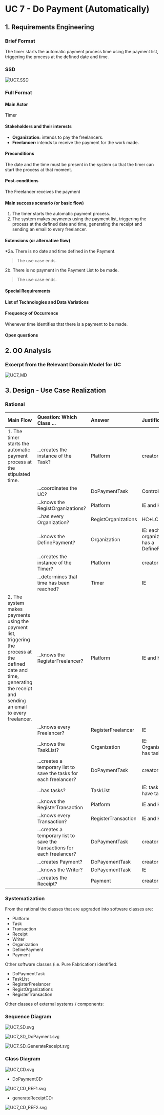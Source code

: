 # UC 7 - Do Payment (Automatically)

## 1. Requirements Engineering

### Brief Format

The timer starts the automatic payment process time using the payment list, triggering the process at the defined date and time.

### SSD

![UC7_SSD](UC7_SSD.svg)

### Full Format

#### Main Actor

Timer

#### Stakeholders and their interests

* **Organization:** intends to pay the freelancers.
* **Freelancer:** intends to receive the payment for the work made.

#### Preconditions

The date and the time must be present in the system so that the timer can start the process at that moment.

#### Post-conditions

The Freelancer receives the payment

#### Main success scenario (or basic flow)

1. The timer starts the automatic payment process.
2. The system makes payments using the payment list, triggering the process at the defined date and time, generating the receipt and sending an email to every freelancer.

#### Extensions (or alternative flow)


*2a. There is no date and time defined in the Payment.
> The use case ends.

2b. There is no payment in the Payment List to be made.
> The use case ends.

#### Special Requirements

#### List of Technologies and Data Variations

#### Frequency of Occurrence

Whenever time identifies that there is a payment to be made.

#### Open questions


## 2. OO Analysis

### Excerpt from the Relevant Domain Model for UC

![UC7_MD](UC7_MD.svg)

## 3. Design - Use Case Realization

### Rational

| Main Flow | Question: Which Class ... | Answer  | Justification  |
|:--------------  |:---------------------- |:----------|:---------------------------- |
| 1. The timer starts the automatic payment process at the stipulated time.      | ...creates the instance of the Task?  | Platform | creator |
|       | ...coordinates the UC? | DoPaymentTask | Controller |
|       | ...knows the RegistOrganizations? | Platform | IE and HC+LC |
|       | ...has every Organization? | RegistOrganizations | HC+LC |
|       | ...knows the DefinePayment? | Organization | IE: each organization has a DefinePayment |
|       | ...creates the instance of the Timer? | Platform | creator | 
|       | ...determines that time has been reached? | Timer | IE |
| 2. The system makes payments using the payment list, triggering the process at the defined date and time, generating the receipt and sending an email to every freelancer. | ...knows the RegisterFreelancer? | Platform | IE and HC+LC |
|       | ...knows every Freelancer? | RegisterFreelancer | IE |
|       | ...knows the TaskList? | Organization | IE: Organization has tasks | 
|       | ...creates a temporary list to save the tasks for each freelancer? | DoPaymentTask | creator |
|       | ...has tasks? | TaskList | IE: task lists have tasks | 
|       | ...knows the RegisterTransaction | Platform | IE and HC+LC |
|       | ...knows every Transaction? | RegisterTransaction | IE and HC+LC |
|       | ...creates a temporary list to save the transactions for each freelancer? | DoPaymentTask | creator |
|       | ...creates Payment? | DoPayementTask | creator |
|       | ...knows the Writer? | DoPayementTask | IE |
|       | ...creates the Receipt? | Payment | creator |   


### Systematization ##

 From the rational the classes that are upgraded into software classes are:

 * Platform
 * Task
 * Transaction
 * Receipt
 * Writer
 * Organization
 * DefinePayment
 * Payment

 Other software classes (i.e. Pure Fabrication) identified:

 * DoPaymentTask 
 * TaskList
 * RegisterFreelancer
 * RegistOrganizations
 * RegisterTransaction
 
 Other classes of external systems / components:
 

###	Sequence Diagram

![UC7_SD.svg](UC7_SD.svg)

![UC7_SD_DoPayment.svg](UC7_SD_DoPayment.svg)

![UC7_SD_GenerateReceipt.svg](UC7_SD_GenerateReceipt.svg)

###	Class Diagram

![UC7_CD.svg](UC7_CD.svg)

* DoPaymentCD:

![UC7_CD_REF1.svg](UC7_CD_REF1.svg)

* generateReceiptCD:

![UC7_CD_REF2.svg](UC7_CD_REF2.svg)

